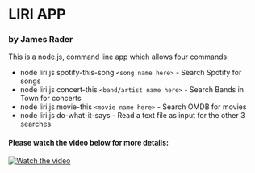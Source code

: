 # LIRI APP
### by James Rader
This is a node.js, command line app which allows four commands:
+ node liri.js spotify-this-song `<song name here>` - Search Spotify for songs
+ node liri.js concert-this `<band/artist name here>` - Search Bands in Town for concerts
+ node liri.js movie-this `<movie name here>` - Search OMDB for movies
+ node liri.js do-what-it-says - Read a text file as input for the other 3 searches

#### Please watch the video below for more details:

[![Watch the video](https://img.youtube.com/vi/6dFgChJ4peo/maxresdefault.jpg)](https://youtu.be/6dFgChJ4peo)
